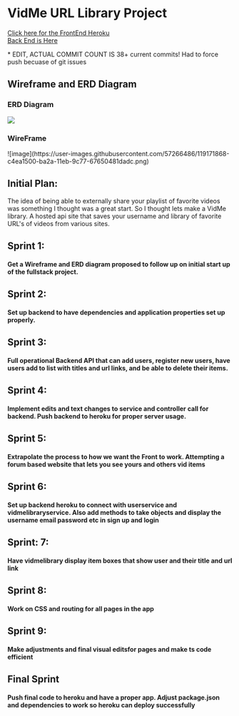 <h1>VidMe URL Library Project</h1>
<a href= "https://vid-me-app.herokuapp.com/"> Click here for the FrontEnd Heroku</a>
<br>
<a href="https://frozen-island-43179.herokuapp.com/">Back End is Here</a>
<p>* EDIT, ACTUAL COMMIT COUNT IS 38+ current commits! Had to force push becuase of git issues</p>

<h2>Wireframe and ERD Diagram</h2>
<h3>ERD Diagram</h3>
<img src="https://user-images.githubusercontent.com/57266486/119171689-848a9700-ba2a-11eb-9fa5-16ac245c4b08.jpg">

<h3>WireFrame</h3>
![image](https://user-images.githubusercontent.com/57266486/119171868-c4ea1500-ba2a-11eb-9c77-67650481dadc.png)


<h2>Initial Plan:</h2>
<p>The idea of being able to externally share your playlist of favorite videos was something I thought was a great start.
So I thought lets make a VidMe library. A hosted api site that saves your username and library of favorite URL's of videos from various sites.</p>

<h2>Sprint 1:</h2>
<h4>Get a Wireframe and ERD diagram proposed to follow up on initial start up of the fullstack project.</h4>

<h2>Sprint 2:</h2>
<h4>Set up backend to have dependencies and application properties set up properly.</h4>

<h2>Sprint 3:</h2>
<h4>Full operational Backend API that can add users, register new users, have users add to list with titles and url links, and be able to delete their items.</h4>

<h2>Sprint 4:</h2>
<h4>Implement edits and text changes to service and controller call for backend. Push backend to heroku for proper server usage.</h4>

<h2>Sprint 5:</h2>
<h4>Extrapolate the process to how we want the Front to work. Attempting a forum based website that lets you see yours and others vid items</h4>

<h2>Sprint 6:</h2>
<h4>Set up backend heroku to connect with userservice and vidmelibraryservice. Also add methods to take objects and display the username email password etc in sign up and login</h4>

<h2>Sprint: 7:</h2>
<h4>Have vidmelibrary display item boxes that show user and their title and url link</h4>

<h2>Sprint 8:</h2>
<h4>Work on CSS and routing for all pages in the app</h4>

<h2>Sprint 9:</h2>
<h4>Make adjustments and final visual editsfor pages and make ts code efficient</h4>

<h2>Final Sprint</h2>
<h4>Push final code to heroku and have a proper app. Adjust package.json and dependencies to work so heroku can deploy successfully</h4>
